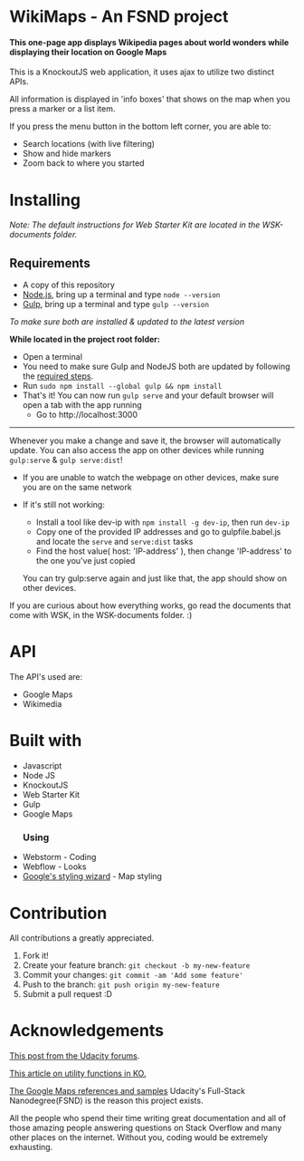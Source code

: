 # WikiMaps - An FSND project
#### This one-page app displays Wikipedia pages about world wonders while displaying their location on Google Maps
This is a KnockoutJS web application, it uses ajax to utilize two distinct APIs.

All information is displayed in 'info boxes' that shows on the map when you press a marker or a list item.

If you press the menu button in the bottom left corner, you are able to:
- Search locations (with live filtering)
- Show and hide markers
- Zoom back to where you started
# Installing
_Note: The default instructions for Web Starter Kit are located in the WSK-documents folder._

## Requirements
- A copy of this repository
- [Node.js](https://nodejs.org), bring up a terminal and type `node --version`
- [Gulp](http://gulpjs.com), bring up a terminal and type `gulp --version`

_To make sure both are installed & updated to the latest version_
  
**While located in the project root folder:**
- Open a terminal
- You need to make sure Gulp and NodeJS both are updated by following the [required steps](#Requirements).
- Run `sudo npm install --global gulp && npm install`
- That's it! You can now run `gulp serve` and your default browser will open a tab with the app running
  - Go to http://localhost:3000
  
--- 

Whenever you make a change and save it, the browser will automatically update.
You can also access the app on other devices while running `gulp:serve` & `gulp serve:dist`!
- If you are unable to watch the webpage on other devices, make sure you are on the same network
- If it's still not working:
  - Install a tool like dev-ip with `npm install -g dev-ip`, then run `dev-ip`
  - Copy one of the provided IP addresses and go to gulpfile.babel.js and locate the `serve` and `serve:dist` tasks
  - Find the host value( host: 'IP-address' ), then change 'IP-address' to the one you've just copied
  
  You can try gulp:serve again and just like that, the app should show on other devices.

If you are curious about how everything works, go read the documents that come with WSK, in the WSK-documents folder. :)

# API
The API's used are:
- Google Maps
- Wikimedia

# Built with
- Javascript
- Node JS
- KnockoutJS
- Web Starter Kit
- Gulp
- Google Maps
  ### Using
- Webstorm - Coding
- Webflow - Looks
- [Google's styling wizard](https://mapstyle.withgoogle.com/) - Map styling
# Contribution
All contributions a greatly appreciated.
1. Fork it!
2. Create your feature branch: `git checkout -b my-new-feature`
3. Commit your changes: `git commit -am 'Add some feature'`
4. Push to the branch: `git push origin my-new-feature`
5. Submit a pull request :D

# Acknowledgements
[This post from the Udacity forums](https://discussions.udacity.com/t/how-to-implement-knockout-into-the-project/181122/5?u=sarah_m).

[This article on utility functions in KO.](http://www.knockmeout.net/2011/04/utility-functions-in-knockoutjs.html)

[The Google Maps references and samples](https://developers.google.com/maps/documentation/javascript/3.exp/reference)
Udacity's Full-Stack Nanodegree(FSND) is the reason this project exists.

All the people who spend their time writing great documentation
and all of those amazing people answering questions on Stack Overflow and many other places on the internet. Without you, coding would be extremely exhausting.
